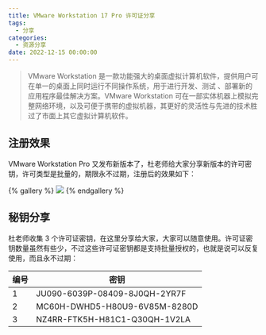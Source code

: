 ```yaml
---
title: VMware Workstation 17 Pro 许可证分享
tags:
  - 分享
categories:
  - 资源分享
date: 2022-12-15 00:00:00
---
```


> VMware Workstation 是一款功能强大的桌面虚拟计算机软件，提供用户可在单一的桌面上同时运行不同操作系统，用于进行开发、测试 、部署新的应用程序最佳解决方案。VMware Workstation 可在一部实体机器上模拟完整网络环境，以及可便于携带的虚拟机器，其更好的灵活性与先进的技术胜过了市面上其它虚拟计算机软件。

<!-- more -->

## 注册效果

VMware Workstation Pro 又发布新版本了，杜老师给大家分享新版本的许可密钥，许可类型是批量的，期限永不过期，注册后的效果如下：

{% gallery %}
![](https://cdn.dusays.com/2022/12/535-1.jpg)
{% endgallery %}

## 秘钥分享

杜老师收集 3 个许可证密钥，在这里分享给大家，大家可以随意使用。许可证密钥数量虽然有些少，不过这些许可证密钥都是支持批量授权的，也就是说可以反复使用，而且永不过期：

| 编号 | 密钥 |
| - | - |
| 1 | JU090-6039P-08409-8J0QH-2YR7F |
| 2 | MC60H-DWHD5-H80U9-6V85M-8280D |
| 3 | NZ4RR-FTK5H-H81C1-Q30QH-1V2LA |